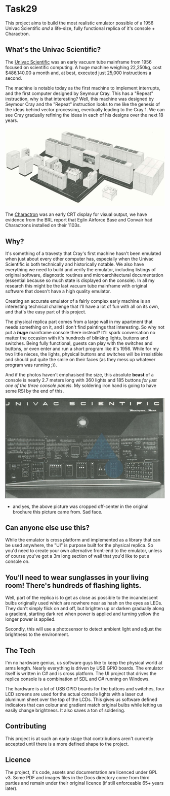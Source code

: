 # Task29

This project aims to build the most realistic emulator possible of a 1956 Univac Scientific _and_ a life-size, fully functional replica of it's console + Charactron.

## What's the Univac Scientific?

The [Univac Scientific](https://en.wikipedia.org/wiki/UNIVAC_1103) was an early vacuum tube mainframe from 1956 focused on scientific computing. A huge machine weighing 22,250kg, cost $486,140.00 a month and, at best, executed just 25,000 instructions a second.

The machine is notable today as the first machine to implement interrupts, and the first computer designed by Seymour Cray. This has a "Repeat" instruction, why is that interesting? Well, this machine was designed by Seymour Cray and the "Repeat" instruction looks to me like the genesis of the ideas behind vector processing, eventually leading to the Cray 1. We can see Cray gradually refining the ideas in each of his designs over the next 18 years.

![1103A](/Docs/images/1103Whole.png)

The [Charactron](https://en.wikipedia.org/wiki/Charactron) was an early CRT display for visual output, we have evidence from the BRL report that Eglin Airforce Base and Convair had Charactrons installed on their 1103s.

## Why?

It's something of a travesty that Cray's first machine hasn't been emulated when just about every other computer has, especially when the Univac Scientific is both technically and historically notable. We also have everything we need to build and verify the emulator, including listings of original software, diagnostic routines and microarchitectural documentation (essential because so much state is displayed on the console). In all my research this might be the last vacuum tube mainframe with original software that doesn't have a high quality emulator.

Creating an accurate emulator of a fairly complex early machine is an interesting technical challenge that I'll have a lot of fun with all on its own, and that's the easy part of this project.

The physical replica part comes from a large wall in my apartment that needs something on it, and I don't find paintings that interesting. So why not put a _**huge**_ mainframe console there instead? It'll spark conversation no matter the occasion with it's hundreds of blinking lights, buttons and switches. Being fully functional, guests can play with the switches and buttons, or even enter and run a short program like it's 1956. While for my two little nieces, the lights, physical buttons and switches will be irresistible and should put quite the smile on their faces (as they mess up whatever program was running ;)).

And if the photos haven't emphasised the size, this absolute **beast** of a console is nearly 2.7 meters long with 360 lights and 185 buttons _for just one of the three console panels_. My soldering iron hand is going to have some RSI by the end of this.

![1103A console](/Docs/images/consoleFront.png)
* and yes, the above picture was cropped off-center in the original brochure this picture came from. Sad face.

## Can anyone else use this?

While the emulator is cross platform and implemented as a library that can be used anywhere, the "UI" is purpose built for the physical replica. So you'd need to create your own alternative front-end to the emulator, unless of course you've got a 3m long section of wall that you'd like to put a console on.

## You'll need to wear sunglasses in your living room! There's hundreds of flashing lights.

Well, part of the replica is to get as close as possible to the incandescent bulbs originally used which are nowhere near as hash on the eyes as LEDs. They don't simply flick on and off, but brighten up or darken gradually along a gradient, starting dark red when power is applied and turning yellow the longer power is applied.

Secondly, this will use a photosensor to detect ambient light and adjust the brightness to the environment.

## The Tech

I'm no hardware genius, us software guys like to keep the physical world at arms length. Nearly everything is driven by USB GPIO boards. The emulator itself is written in C# and is cross platform. The UI project that drives the replica console is a combination of SDL and C# running on Windows. 

The hardware is a *lot* of USB GPIO boards for the buttons and switches, four LCD screens are used for the actual console lights with a laser cut aluminum sheet over the top of the LCDs. This gives us software defined indicators that can colour and gradient match original bulbs while letting us easily change brightness. It also saves a ton of soldering.

## Contributing
This project is at such an early stage that contributions aren't currently accepted until there is a more defined shape to the project.

## Licence

The project, it's code, assets and documentation are licenced under GPL v3. Some PDF and images files in the Docs directory come from third parties and remain under their original licence (if still enforceable 65+ years later).